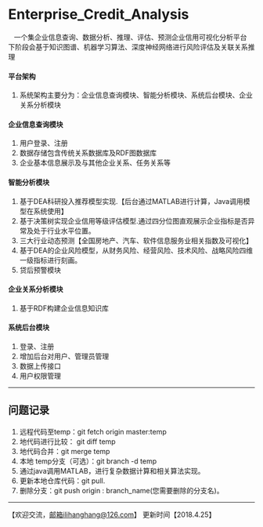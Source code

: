 # Enterprise_Credit_Analysis
    一个集企业信息查询、数据分析、推理、评估、预测企业信用可视化分析平台
    下阶段会基于知识图谱、机器学习算法、深度神经网络进行风险评估及关联关系推理
#### 平台架构
1. 系统架构主要分为：企业信息查询模块、智能分析模块、系统后台模块、企业关系分析模块
#### 企业信息查询模块
1. 用户登录、注册
1. 数据存储包含传统关系数据库及RDF图数据库
2. 企业基本信息展示及与其他企业关系、任务关系等
#### 智能分析模块
1. 基于DEA科研投入推荐模型实现.【后台通过MATLAB进行计算，Java调用模型在系统使用】
2. 基于决策树实现企业信用等级评估模型.通过四分位图直观展示企业指标是否异常及处于行业水平位置。
3. 三大行业动态预测【全国房地产、汽车、软件信息服务业相关指数及可视化】
4. 基于DEA的企业风险模型，从财务风险、经营风险、技术风险、战略风险四维一级指标进行刻画。
5. 贷后预警模块
#### 企业关系分析模块
1. 基于RDF构建企业信息知识库
#### 系统后台模块
 1. 登录、注册  
 2. 增加后台对用户、管理员管理
 3. 数据上传接口
 4. 用户权限管理
  
***

## 问题记录

#### 
1. 远程代码至temp：git fetch origin master:temp
2. 地代码进行比较： git diff temp
3. 地代码合并：git merge temp
4. 本地 temp分支（可选）：git branch -d temp
5. 通过java调用MATLAB，进行复杂数据计算和相关算法实现。
6. 更新本地仓库代码：git pull.
7. 删除分支：git push origin : branch_name(您需要删除的分支名)。
- - - -
【欢迎交流，邮箱ilihanghang@126.com】
 更新时间【2018.4.25】